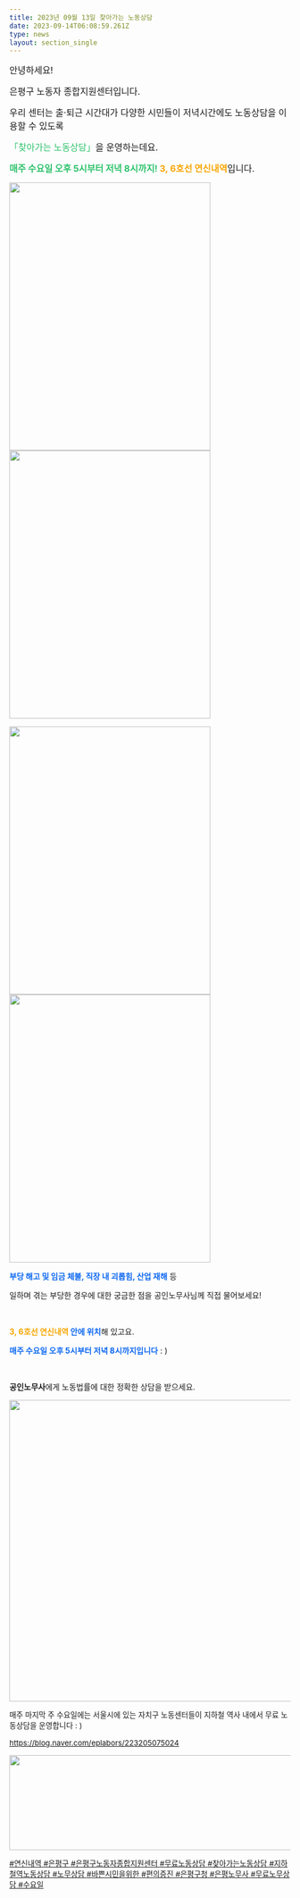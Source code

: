 ```yaml
---
title: 2023년 09월 13일 찾아가는 노동상담
date: 2023-09-14T06:08:59.261Z
type: news
layout: section_single
---
```

<p id="SE-0dd4e0d1-fc30-485f-977c-a33e2aa22536" class="se-text-paragraph se-text-paragraph-align-"><span id="SE-e5e12999-989e-4329-8124-7e3c4ce52cab" class="se-fs-fs16 se-ff-system se-style-unset" style="font-size: 12pt;">안녕하세요!</span></p>
<p id="SE-addf096c-d565-4b2f-aef4-cd5b28cdc399" class="se-text-paragraph se-text-paragraph-align-"><span id="SE-ded7f723-00a5-4e83-aa49-56afe80dffcd" class="se-fs-fs16 se-ff-system se-style-unset" style="font-size: 12pt;">은평구 노동자 종합지원센터입니다.</span></p>
<p id="SE-712038da-9237-4f23-ab3e-e471fd0618a0" class="se-text-paragraph se-text-paragraph-align-"><span style="font-size: 12pt;"><span id="SE-8400f770-7521-4216-b121-1e4bd45c5b64" class="se-fs-fs16 se-ff-system se-style-unset">우리 센터는&nbsp;</span><span id="SE-c15a1e52-7320-4a9b-82a1-e32be2c2d865" class="se-fs-fs16 se-ff-system se-style-unset">출&middot;퇴근 시간대가 다양한</span>&nbsp;<span id="SE-38846aef-bf61-417c-8f40-3f8996a07bdd" class="se-fs-fs16 se-ff-system se-style-unset">시민들이 저녁시간에도 노동상담</span><span id="SE-ebd2f1ad-8cf2-40d7-8b7d-46fc3b5b229d" class="se-fs-fs16 se-ff-system se-style-unset">을 이용할 수 있도록</span></span></p>
<p class="se-text-paragraph se-text-paragraph-align-"><span style="font-size: 12pt;"><span id="SE-ebd2f1ad-8cf2-40d7-8b7d-46fc3b5b229d" class="se-fs-fs16 se-ff-system se-style-unset"> <span style="color: #2dc26b;">「</span></span><span id="SE-ab6fa4d2-2491-4c8e-80d3-ff88944f5a81" class="se-fs-fs16 se-ff-system se-style-unset" style="color: #2dc26b;">찾아</span><span id="SE-18ed0804-f152-483f-b33f-f2efe0c8099e" class="se-fs-fs16 se-ff-system se-style-unset"><span style="color: #2dc26b;">가는 노동상담」</span>을 운영하는데요.</span></span></p>
<p id="SE-d0153d03-6d0c-4b34-bd72-723a9672192b" class="se-text-paragraph se-text-paragraph-align-"><span style="font-size: 12pt;"><span id="SE-9169bcb1-ee46-4898-ae09-1f9734a17513" class="se-fs-fs16 se-ff-system se-style-unset" style="color: #2dc26b;"><strong>매주 수요일 오후 5시부터 저녁 8시까지!</strong></span><span id="SE-7bcccdde-c296-4b7b-b296-2750523a1fd7" class="se-fs-fs16 se-ff-system se-style-unset"><strong>&nbsp;</strong></span><span id="SE-5adb8425-90e0-4b9e-8987-0f84a9cb1f42" class="se-fs-fs16 se-ff-system se-style-unset" style="color: #f7a602;"><strong>3, 6호선 연신내역</strong></span><span id="SE-e5e8fcc1-baec-44ef-abe9-2c464cefc916" class="se-fs-fs16 se-ff-system se-style-unset">입니다.</span></span></p>
<p class="se-text-paragraph se-text-paragraph-align-"><span style="font-size: 10pt;"><span class="se-fs-fs16 se-ff-system se-style-unset"><img src="https://drive.tiny.cloud/1/engl1s97gj9hrxpoa7eh7z5f05ozxfm1box3nxkh4j7a43ei/a4c02ff6-0603-4c7b-8b6d-341d4ab9b762" alt="" width="360" height="480" /><img src="https://drive.tiny.cloud/1/engl1s97gj9hrxpoa7eh7z5f05ozxfm1box3nxkh4j7a43ei/fb51dc4f-ceea-480a-8b63-15425fc4988e" alt="" width="360" height="480" /></span></span></p>
<p class="se-text-paragraph se-text-paragraph-align-"><span style="font-size: 10pt;"><span class="se-fs-fs16 se-ff-system se-style-unset"><img src="https://drive.tiny.cloud/1/engl1s97gj9hrxpoa7eh7z5f05ozxfm1box3nxkh4j7a43ei/afedbe97-6141-4347-9c93-0b8d0d720200" alt="" width="360" height="480" /><img src="https://drive.tiny.cloud/1/engl1s97gj9hrxpoa7eh7z5f05ozxfm1box3nxkh4j7a43ei/927389ba-19ee-4eb3-a4fd-c17d92e672d2" alt="" width="360" height="480" /></span></span></p>
<p id="SE-e52c44c8-08b8-47ef-922a-e5b5d71337f2" class="se-text-paragraph se-text-paragraph-align-left"><span id="SE-743183bd-8167-486d-9107-01ee539bccd2" class="se-fs-fs16 se-ff-system se-style-unset" style="color: #0c67f0;"><strong>부당 해고 및 임금 체불, 직장 내 괴롭힘, 산업 재해</strong></span><span id="SE-c7e452e9-bbc2-4372-83d1-a2e21057c4e7" class="se-fs-fs16 se-ff-system se-style-unset">&nbsp;등</span></p>
<p id="SE-52be5d88-6221-454b-9f7f-ec5e49808715" class="se-text-paragraph se-text-paragraph-align-left"><span id="SE-a166dfd9-5390-47d1-8a6b-65580fcab22e" class="se-fs-fs16 se-ff-system se-style-unset">일하며 겪는 부당한 경우에 대한 궁금한 점을 공인노무사님께 직접 물어보세요!</span></p>
<p id="SE-0d3c6a02-89af-4347-8aee-2b3893d72487" class="se-text-paragraph se-text-paragraph-align-left"><span id="SE-ee690776-385d-4d93-830b-0089350725d5" class="se-fs-fs16 se-ff-system se-style-unset">​</span></p>
<p id="SE-28f29b23-ce4f-4b84-b8fb-22b4e3a5612d" class="se-text-paragraph se-text-paragraph-align-left"><span id="SE-8978330d-36d8-46d8-bcf2-5ade78b484bf" class="se-fs-fs16 se-ff-system se-style-unset"><strong><span style="color: #f7a602;">3, 6호선 연신내역</span>&nbsp;</strong></span><span id="SE-6235dae0-dcd0-45e7-a5f8-f3da60264fd5" class="se-fs-fs16 se-ff-system se-style-unset" style="color: #0c67f0;"><strong>안에 위치</strong></span><span id="SE-ffe8154e-1cda-44e0-a926-322a77140aea" class="se-fs-fs16 se-ff-system se-style-unset">해 있고요.</span></p>
<p id="SE-c22764db-bd4e-4b2c-8fc7-aae495a23cf7" class="se-text-paragraph se-text-paragraph-align-left"><span id="SE-730c4757-e45d-4d16-9c81-d64653a5b3b1" class="se-fs-fs16 se-ff-system se-style-unset" style="color: #0c67f0;"><strong>매주 수요일 오후 5시부터 저녁 8시까지입니다</strong></span><span id="SE-9122c8b5-8867-4771-81d8-9c00638e97c3" class="se-fs-fs16 se-ff-system se-style-unset">&nbsp;: )</span></p>
<p id="SE-fb0699c1-3592-40d9-acd5-47c68c14f4c7" class="se-text-paragraph se-text-paragraph-align-left"><span id="SE-2b12e711-667e-4b6a-8e68-f6a51ffa3cf0" class="se-fs-fs16 se-ff-system se-style-unset">​</span></p>
<p id="SE-0a5c5ba8-40d8-41d8-a99e-9b4b5909f3ed" class="se-text-paragraph se-text-paragraph-align-left"><span id="SE-125a1280-9472-4348-ad80-af3406f0e44b" class="se-fs-fs16 se-ff-system se-style-unset"><strong>공인노무사</strong></span><span id="SE-5fc32874-dc85-433e-8982-953230bdc6e3" class="se-fs-fs16 se-ff-system se-style-unset">에게 노동법률에 대한 정확한 상담을 받으세요.</span></p>
<p class="se-text-paragraph se-text-paragraph-align-left"><span class="se-fs-fs16 se-ff-system se-style-unset"><img src="https://drive.tiny.cloud/1/engl1s97gj9hrxpoa7eh7z5f05ozxfm1box3nxkh4j7a43ei/6dbb210f-6f7d-4d57-b052-85238f82d639" alt="" width="540" height="540" /></span></p>
<p class="se-text-paragraph se-text-paragraph-align-left"><span class="se-fs-fs16 se-ff-system se-style-unset" style="font-size: 10pt;">매주 마지막 주 수요일에는 서울시에 있는 자치구 노동센터들이 지하철 역사 내에서 무료 노동상담을 운영합니다 : )</span></p>
<p class="se-text-paragraph se-text-paragraph-align-left"><span class="se-fs-fs16 se-ff-system se-style-unset" style="font-size: 10pt;"><a class="se-link" href="https://blog.naver.com/eplabors/223205075024" target="_blank" rel="noopener"><u>https://blog.naver.com/eplabors/223205075024</u></a></span></p>
<p class="se-text-paragraph se-text-paragraph-align-left"><span class="se-fs-fs16 se-ff-system se-style-unset" style="font-size: 10pt;"><u><img src="https://drive.tiny.cloud/1/engl1s97gj9hrxpoa7eh7z5f05ozxfm1box3nxkh4j7a43ei/27b919e3-922c-4068-8636-4fa63313886d" alt="" width="652" height="170" /></u></span></p>
<p class="se-text-paragraph se-text-paragraph-align-left"><span class="se-fs-fs16 se-ff-system se-style-unset" style="font-size: 10pt;"><u><span id="SE-d703448f-dd3d-40a7-be2e-a09daa66b81c" class="se-fs-fs11 se-ff-system se-style-unset"><span class="__se-hash-tag">#연신내역</span>&nbsp;<span class="__se-hash-tag">#은평구</span></span>&nbsp;<span id="SE-46162d87-8fba-4d66-9f82-9681a913ad46" class="se-fs-fs11 se-ff-system se-style-unset"><span class="__se-hash-tag">#은평구노동자종합지원센터</span>&nbsp;<span class="__se-hash-tag">#무료노동상담</span>&nbsp;<span class="__se-hash-tag">#찾아가는노동상담</span></span>&nbsp;<span id="SE-a10ac89c-a658-46ef-a8d8-8959c0dce356" class="se-fs-fs11 se-ff-system se-style-unset"><span class="__se-hash-tag">#지하철역노동상담</span></span>&nbsp;<span id="SE-e6ab2f6d-eac1-4e32-bafd-e1552eec919c" class="se-fs-fs11 se-ff-system se-style-unset"><span class="__se-hash-tag">#노무상담</span></span>&nbsp;<span id="SE-dcd9058c-0888-4e93-80a3-33facd5b4882" class="se-fs-fs11 se-ff-system se-style-unset"><span class="__se-hash-tag">#바쁜시민을위한</span></span>&nbsp;<span id="SE-8bedfeda-9703-4649-843a-0b5e413367d9" class="se-fs-fs11 se-ff-system se-style-unset"><span class="__se-hash-tag">#편의증진</span>&nbsp;<span class="__se-hash-tag">#은평구청</span>&nbsp;<span class="__se-hash-tag">#은평노무사</span>&nbsp;<span class="__se-hash-tag">#무료노무상담</span>&nbsp;<span class="__se-hash-tag">#수요일</span></span></u></span></p>